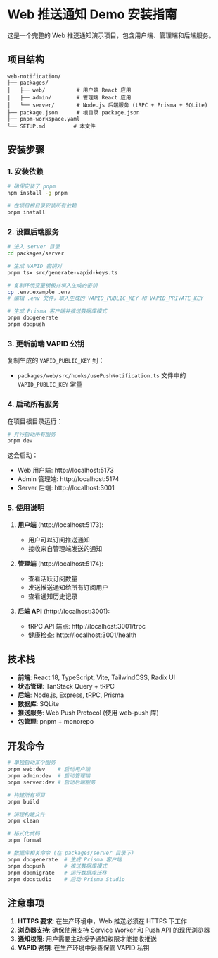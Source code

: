 # Web 推送通知 Demo 安装指南

这是一个完整的 Web 推送通知演示项目，包含用户端、管理端和后端服务。

## 项目结构

```
web-notification/
├── packages/
│   ├── web/          # 用户端 React 应用
│   ├── admin/        # 管理端 React 应用
│   └── server/       # Node.js 后端服务 (tRPC + Prisma + SQLite)
├── package.json      # 根目录 package.json
├── pnpm-workspace.yaml
└── SETUP.md         # 本文件
```

## 安装步骤

### 1. 安装依赖

```bash
# 确保安装了 pnpm
npm install -g pnpm

# 在项目根目录安装所有依赖
pnpm install
```

### 2. 设置后端服务

```bash
# 进入 server 目录
cd packages/server

# 生成 VAPID 密钥对
pnpm tsx src/generate-vapid-keys.ts

# 复制环境变量模板并填入生成的密钥
cp .env.example .env
# 编辑 .env 文件，填入生成的 VAPID_PUBLIC_KEY 和 VAPID_PRIVATE_KEY

# 生成 Prisma 客户端并推送数据库模式
pnpm db:generate
pnpm db:push
```

### 3. 更新前端 VAPID 公钥

复制生成的 `VAPID_PUBLIC_KEY` 到：
- `packages/web/src/hooks/usePushNotification.ts` 文件中的 `VAPID_PUBLIC_KEY` 常量

### 4. 启动所有服务

在项目根目录运行：

```bash
# 并行启动所有服务
pnpm dev
```

这会启动：
- Web 用户端: http://localhost:5173
- Admin 管理端: http://localhost:5174  
- Server 后端: http://localhost:3001

### 5. 使用说明

1. **用户端** (http://localhost:5173): 
   - 用户可以订阅推送通知
   - 接收来自管理端发送的通知

2. **管理端** (http://localhost:5174):
   - 查看活跃订阅数量
   - 发送推送通知给所有订阅用户
   - 查看通知历史记录

3. **后端 API** (http://localhost:3001):
   - tRPC API 端点: http://localhost:3001/trpc
   - 健康检查: http://localhost:3001/health

## 技术栈

- **前端**: React 18, TypeScript, Vite, TailwindCSS, Radix UI
- **状态管理**: TanStack Query + tRPC
- **后端**: Node.js, Express, tRPC, Prisma
- **数据库**: SQLite
- **推送服务**: Web Push Protocol (使用 web-push 库)
- **包管理**: pnpm + monorepo

## 开发命令

```bash
# 单独启动某个服务
pnpm web:dev    # 启动用户端
pnpm admin:dev  # 启动管理端  
pnpm server:dev # 启动后端服务

# 构建所有项目
pnpm build

# 清理构建文件
pnpm clean

# 格式化代码
pnpm format

# 数据库相关命令 (在 packages/server 目录下)
pnpm db:generate  # 生成 Prisma 客户端
pnpm db:push      # 推送数据库模式
pnpm db:migrate   # 运行数据库迁移
pnpm db:studio    # 启动 Prisma Studio
```

## 注意事项

1. **HTTPS 要求**: 在生产环境中，Web 推送必须在 HTTPS 下工作
2. **浏览器支持**: 确保使用支持 Service Worker 和 Push API 的现代浏览器
3. **通知权限**: 用户需要主动授予通知权限才能接收推送
4. **VAPID 密钥**: 在生产环境中妥善保管 VAPID 私钥
